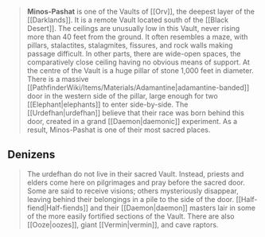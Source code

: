 > **Minos-Pashat** is one of the Vaults of [[Orv]], the deepest layer of the [[Darklands]]. It is a remote Vault located south of the [[Black Desert]].
> The ceilings are unusually low in this Vault, never rising more than 40 feet from the ground. It often resembles a maze, with pillars, stalactites, stalagmites, fissures, and rock walls making passage difficult. In other parts, there are wide-open spaces, the comparatively close ceiling having no obvious means of support.
> At the centre of the Vault is a huge pillar of stone 1,000 feet in diameter. There is a massive [[PathfinderWiki/Items/Materials/Adamantine|adamantine-banded]] door in the western side of the pillar, large enough for two [[Elephant|elephants]] to enter side-by-side. The [[Urdefhan|urdefhan]] believe that their race was born behind this door, created in a grand [[Daemon|daemonic]] experiment. As a result, Minos-Pashat is one of their most sacred places.


## Denizens

> The urdefhan do not live in their sacred Vault. Instead, priests and elders come here on pilgrimages and pray before the sacred door. Some are said to receive visions; others mysteriously disappear, leaving behind their belongings in a pile to the side of the door.
> [[Half-fiend|Half-fiends]] and their [[Daemon|daemon]] masters lair in some of the more easily fortified sections of the Vault. There are also [[Ooze|oozes]], giant [[Vermin|vermin]], and cave raptors.








